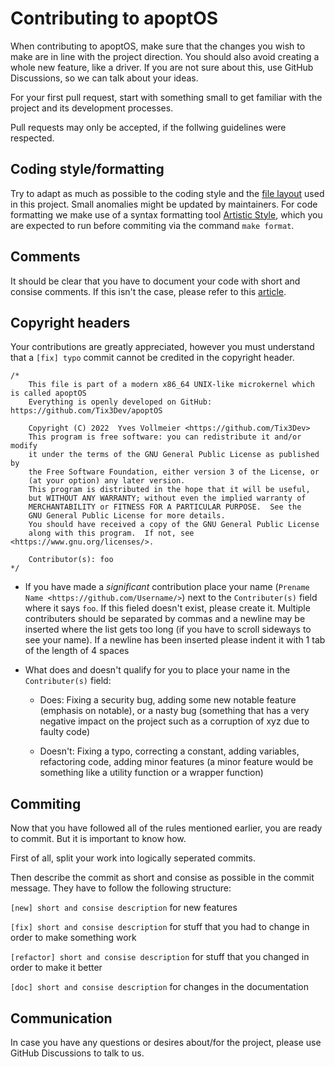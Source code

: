 # Contributing to apoptOS

When contributing to apoptOS, make sure that the changes you wish to make are in line with the project direction. You should also avoid creating a whole new feature, like a driver. If you are not sure about this, use GitHub Discussions, so we can talk about your ideas.

For your first pull request, start with something small to get familiar with the project and its development processes.

Pull requests may only be accepted, if the follwing guidelines were respected.

## Coding style/formatting

Try to adapt as much as possible to the coding style and the [file layout](https://github.com/Tix3Dev/apoptOS/blob/main/misc/default_file_layout.md) used in this project. Small anomalies might be updated by maintainers.
For code formatting we make use of a syntax formatting tool [Artistic Style](http://astyle.sourceforge.net/), which you are expected to run before commiting via the command `make format`.

## Comments

It should be clear that you have to document your code with short and consise comments. If this isn't the case, please refer to this [article](https://stackoverflow.blog/2021/12/23/best-practices-for-writing-code-comments/).

## Copyright headers

Your contributions are greatly appreciated, however you must understand that a `[fix] typo` commit cannot be credited in the copyright header.


```
/*
	This file is part of a modern x86_64 UNIX-like microkernel which is called apoptOS
	Everything is openly developed on GitHub: https://github.com/Tix3Dev/apoptOS

	Copyright (C) 2022  Yves Vollmeier <https://github.com/Tix3Dev>
	This program is free software: you can redistribute it and/or modify
	it under the terms of the GNU General Public License as published by
	the Free Software Foundation, either version 3 of the License, or
	(at your option) any later version.
	This program is distributed in the hope that it will be useful,
	but WITHOUT ANY WARRANTY; without even the implied warranty of
	MERCHANTABILITY or FITNESS FOR A PARTICULAR PURPOSE.  See the
	GNU General Public License for more details.
	You should have received a copy of the GNU General Public License
	along with this program.  If not, see <https://www.gnu.org/licenses/>.
	
	Contributor(s): foo
*/
```

- If you have made a *significant* contribution place your name (`Prename Name <https://github.com/Username/>`) next to the `Contributer(s)` field where it says `foo`. If this fieled doesn't exist, please create it.
Multiple contributers should be separated by commas and a newline may be inserted where the list gets too long (if you have to scroll sideways to see your name).
If a newline has been inserted please indent it with 1 tab of the length of 4 spaces

- What does and doesn't qualify for you to place your name in the `Contributer(s)` field:
  - Does: Fixing a security bug, adding some new notable feature (emphasis on notable), or a nasty bug (something that has a very negative impact on the project such as a corruption of xyz due to faulty code)

  - Doesn't: Fixing a typo, correcting a constant, adding variables, refactoring code, adding minor features (a minor feature would be something like a utility function or a wrapper function)

## Commiting

Now that you have followed all of the rules mentioned earlier, you are ready to commit. But it is important to know how.

First of all, split your work into logically seperated commits.

Then describe the commit as short and consise as possible in the commit message. They have to follow the following structure:

```[new] short and consise description``` for new features

```[fix] short and consise description``` for stuff that you had to change in order to make something work

```[refactor] short and consise description``` for stuff that you changed in order to make it better

```[doc] short and consise description``` for changes in the documentation

## Communication

In case you have any questions or desires about/for the project, please use GitHub Discussions to talk to us.
